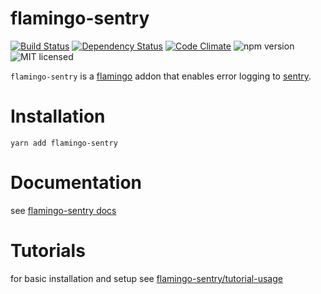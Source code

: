 # flamingo-sentry
[![Build Status](https://travis-ci.org/piobyte/flamingo-sentry.png?branch=master)](https://travis-ci.org/piobyte/flamingo-sentry)
[![Dependency Status](https://david-dm.org/piobyte/flamingo-sentry.svg)](https://david-dm.org/piobyte/flamingo-sentry)
[![Code Climate](https://codeclimate.com/github/piobyte/flamingo-sentry.png)](https://codeclimate.com/github/piobyte/flamingo-sentry)
![npm version](https://badge.fury.io/js/flamingo-sentry.svg)
![MIT licensed](https://img.shields.io/github/license/piobyte/flamingo-sentry.svg)

`flamingo-sentry` is a [flamingo](https://github.com/piobyte/flamingo) addon that enables error logging to [sentry](https://www.getsentry.com/welcome/).

# Installation

`yarn add flamingo-sentry`

# Documentation 

see [flamingo-sentry docs](https://piobyte.github.io/flamingo-sentry/index.html)

# Tutorials 

for basic installation and setup see [flamingo-sentry/tutorial-usage](https://piobyte.github.io/flamingo-sentry/tutorial-usage.html)
